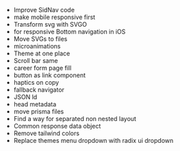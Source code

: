 - Improve SidNav code
- make mobile responsive first
- Transform svg with SVGO
- <meta name="viewport" content="viewport-fit=cover"> for responsive Bottom navigation in iOS
- Move SVGs to files
- microanimations
- Theme at one place
- Scroll bar same
- career form page fill
- button as link component
- haptics on copy
- fallback navigator
- JSON ld
- head metadata
- move prisma files
- Find a way for separated non nested layout
- Common response data object
- Remove tailwind colors
- Replace themes menu dropdown with radix ui dropdown
